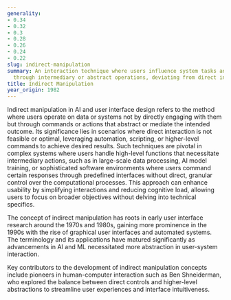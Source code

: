 ```yaml
---
generality:
- 0.34
- 0.32
- 0.3
- 0.28
- 0.26
- 0.24
- 0.22
slug: indirect-manipulation
summary: An interaction technique where users influence system tasks and behaviors
  through intermediary or abstract operations, deviating from direct interaction.
title: Indirect Manipulation
year_origin: 1982
---
```


Indirect manipulation in AI and user interface design refers to the method where users operate on data or systems not by directly engaging with them but through commands or actions that abstract or mediate the intended outcome. Its significance lies in scenarios where direct interaction is not feasible or optimal, leveraging automation, scripting, or higher-level commands to achieve desired results. Such techniques are pivotal in complex systems where users handle high-level functions that necessitate intermediary actions, such as in large-scale data processing, AI model training, or sophisticated software environments where users command certain responses through predefined interfaces without direct, granular control over the computational processes. This approach can enhance usability by simplifying interactions and reducing cognitive load, allowing users to focus on broader objectives without delving into technical specifics.

The concept of indirect manipulation has roots in early user interface research around the 1970s and 1980s, gaining more prominence in the 1990s with the rise of graphical user interfaces and automated systems. The terminology and its applications have matured significantly as advancements in AI and ML necessitated more abstraction in user-system interaction.

Key contributors to the development of indirect manipulation concepts include pioneers in human-computer interaction such as Ben Shneiderman, who explored the balance between direct controls and higher-level abstractions to streamline user experiences and interface intuitiveness.